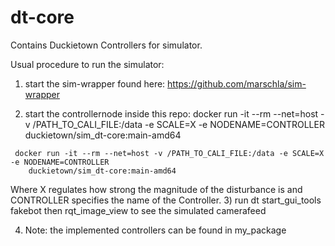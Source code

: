 # dt-core

Contains Duckietown Controllers for simulator.

Usual procedure to run the simulator:
1) start the sim-wrapper found here: https://github.com/marschla/sim-wrapper

2) start the controllernode inside this repo:
	docker run -it --rm --net=host -v /PATH_TO_CALI_FILE:/data -e SCALE=X -e NODENAME=CONTROLLER 
	duckietown/sim_dt-core:main-amd64
```shell script
 docker run -it --rm --net=host -v /PATH_TO_CALI_FILE:/data -e SCALE=X -e NODENAME=CONTROLLER 
	duckietown/sim_dt-core:main-amd64
```
   Where X regulates how strong the magnitude of the disturbance is and CONTROLLER specifies the name of the Controller.
3) run dt start_gui_tools fakebot then rqt_image_view to see the simulated camerafeed

4) Note: the implemented controllers can be found in my_package

